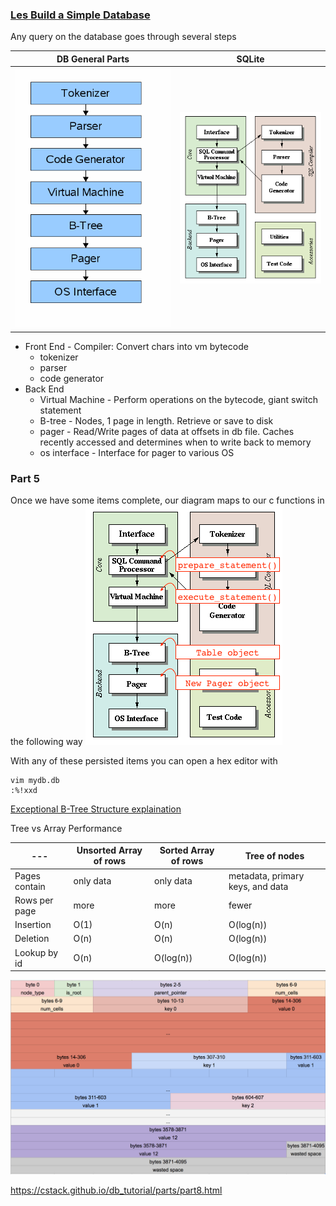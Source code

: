 ### [Les Build a Simple Database](https://cstack.github.io/db_tutorial)

Any query on the database goes through several steps

|DB General Parts|SQLite|
|---|---|
|![DB General Parts](./assets/arch1.gif)|![SQLite](./assets/arch2.gif)|

 - Front End - Compiler: Convert chars into vm bytecode
   - tokenizer
   - parser
   - code generator
 - Back End
   - Virtual Machine - Perform operations on the bytecode, giant switch statement
   - B-tree - Nodes, 1 page in length.  Retrieve or save to disk
   - pager - Read/Write pages of data at offsets in db file.  Caches recently accessed and determines when to write back to memory
   - os interface - Interface for pager to various OS
   
### Part 5

Once we have some items complete, our diagram maps to our c functions in the following way
![Current Architecture](./assets/arch-part5.gif)

With any of these persisted items you can open a hex editor with
```
vim mydb.db
:%!xxd
```   

[Exceptional B-Tree Structure explaination](https://cstack.github.io/db_tutorial/parts/part7.html)

Tree vs Array Performance

|---|Unsorted Array of rows|Sorted Array of rows|Tree of nodes|
|---|---|---|---|
|Pages contain|only data|only data|metadata, primary keys, and data|
|Rows per page|more|more|fewer|
|Insertion|O(1)|O(n)|O(log(n))|
|Deletion|O(n)|O(n)|O(log(n))|
|Lookup by id|O(n)|O(log(n))|O(log(n))|

![Leaf Node Size for Clang](./assets/leaf-node-format.png)

https://cstack.github.io/db_tutorial/parts/part8.html